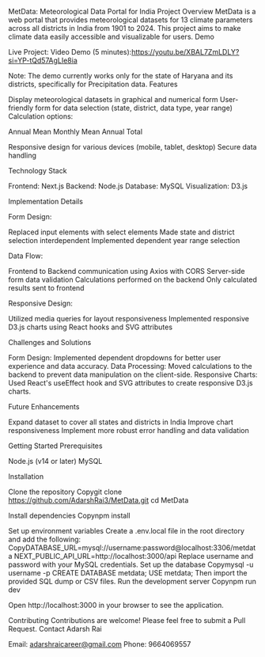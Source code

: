 MetData: Meteorological Data Portal for India
Project Overview
MetData is a web portal that provides meteorological datasets for 13 climate parameters across all districts in India from 1901 to 2024. This project aims to make climate data easily accessible and visualizable for users.
Demo

Live Project:
Video Demo (5 minutes):https://youtu.be/XBAL7ZmLDLY?si=YP-tQd57AgLIe8ia

Note: The demo currently works only for the state of Haryana and its districts, specifically for Precipitation data.
Features

Display meteorological datasets in graphical and numerical form
User-friendly form for data selection (state, district, data type, year range)
Calculation options:

Annual Mean
Monthly Mean
Annual Total


Responsive design for various devices (mobile, tablet, desktop)
Secure data handling

Technology Stack

Frontend: Next.js
Backend: Node.js
Database: MySQL
Visualization: D3.js

Implementation Details

Form Design:

Replaced input elements with select elements
Made state and district selection interdependent
Implemented dependent year range selection


Data Flow:

Frontend to Backend communication using Axios with CORS
Server-side form data validation
Calculations performed on the backend
Only calculated results sent to frontend


Responsive Design:

Utilized media queries for layout responsiveness
Implemented responsive D3.js charts using React hooks and SVG attributes



Challenges and Solutions

Form Design: Implemented dependent dropdowns for better user experience and data accuracy.
Data Processing: Moved calculations to the backend to prevent data manipulation on the client-side.
Responsive Charts: Used React's useEffect hook and SVG attributes to create responsive D3.js charts.

Future Enhancements

Expand dataset to cover all states and districts in India
Improve chart responsiveness
Implement more robust error handling and data validation

Getting Started
Prerequisites

Node.js (v14 or later)
MySQL

Installation

Clone the repository
Copygit clone https://github.com/AdarshRai3/MetData.git
cd MetData

Install dependencies
Copynpm install

Set up environment variables
Create a .env.local file in the root directory and add the following:
CopyDATABASE_URL=mysql://username:password@localhost:3306/metdata
NEXT_PUBLIC_API_URL=http://localhost:3000/api
Replace username and password with your MySQL credentials.
Set up the database
Copymysql -u username -p
CREATE DATABASE metdata;
USE metdata;
Then import the provided SQL dump or CSV files.
Run the development server
Copynpm run dev

Open http://localhost:3000 in your browser to see the application.

Contributing
Contributions are welcome! Please feel free to submit a Pull Request.
Contact
Adarsh Rai

Email: adarshraicareer@gmail.com
Phone: 9664069557
